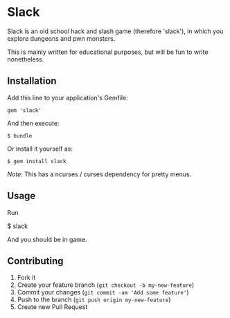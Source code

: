 # Slack

Slack is an old school hack and slash game (therefore 'slack'), in which
you explore dungeons and pwn monsters. 

This is mainly written for educational purposes, but will be fun to write
nonetheless.

## Installation

Add this line to your application's Gemfile:

    gem 'slack'

And then execute:

    $ bundle

Or install it yourself as:

    $ gem install slack

*Note*: This has a ncurses / curses dependency for pretty menus.

## Usage

Run

   $ slack

And you should be in game.

## Contributing

1. Fork it
2. Create your feature branch (`git checkout -b my-new-feature`)
3. Commit your changes (`git commit -am 'Add some feature'`)
4. Push to the branch (`git push origin my-new-feature`)
5. Create new Pull Request
